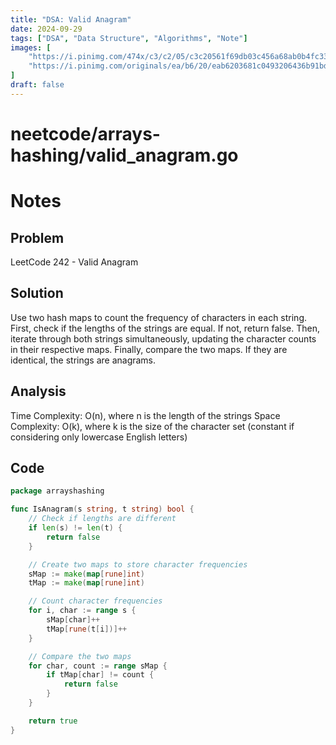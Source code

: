 ```yaml
---
title: "DSA: Valid Anagram"
date: 2024-09-29
tags: ["DSA", "Data Structure", "Algorithms", "Note"]
images: [
    "https://i.pinimg.com/474x/c3/c2/05/c3c20561f69db03c456a68ab0b4fc33c.jpg",
    "https://i.pinimg.com/originals/ea/b6/20/eab6203681c0493206436b91bd376752.jpg"
]
draft: false
---
```


# neetcode/arrays-hashing/valid_anagram.go

# Notes

## Problem

LeetCode 242 - Valid Anagram

## Solution

Use two hash maps to count the frequency of characters in each string. First, check if the lengths of the strings are equal. If not, return false. Then, iterate through both strings simultaneously, updating the character counts in their respective maps. Finally, compare the two maps. If they are identical, the strings are anagrams.

## Analysis

Time Complexity: O(n), where n is the length of the strings Space Complexity: O(k), where k is the size of the character set (constant if considering only lowercase English letters)


## Code
```go
package arrayshashing

func IsAnagram(s string, t string) bool {
	// Check if lengths are different
	if len(s) != len(t) {
		return false
	}

	// Create two maps to store character frequencies
	sMap := make(map[rune]int)
	tMap := make(map[rune]int)

	// Count character frequencies
	for i, char := range s {
		sMap[char]++
		tMap[rune(t[i])]++
	}

	// Compare the two maps
	for char, count := range sMap {
		if tMap[char] != count {
			return false
		}
	}

	return true
}
```
